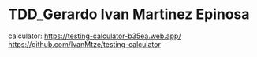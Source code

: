 # TDD_Gerardo Ivan Martinez Epinosa
calculator:
https://testing-calculator-b35ea.web.app/
https://github.com/IvanMtze/testing-calculator
